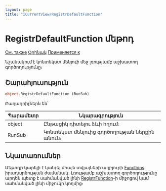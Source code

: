 ```yaml
---
layout: page
title: "ICurrentView/RegistrDefaultFunction"
---
```



# RegistrDefaultFunction մեթոդ

[См. также](../ICurrentView.md) [Օրինակ](../../Examples/E_ICurrentView_RegistrDefaultFunction.html) [Применяется к](../ICurrentView.md)

Նշանակում է կոնտեկստ մենյուի մեջ լռությամբ աշխատող գործողությունը։ 

## Շարահյուսություն

``` vb
object.RegistrDefaultFunction (RunSub)
```
Բաղադրիչներն են՝


| Պարամետր | Նկարագրություն |
|--|--|
| object | Ընթացիկ դիտելու ձևի հղում։  |
| RunSub  | Կոնտեկստ մենյուից գործողության ներքին անուն։ |


## Նկատառումներ

Մեթոդը կարելի է կանչել միայն տվյալների աղբյուրի  [Functions](../../ScriptProcs/FunctionsData.html)  իրադարձության ժամանակ։ Լռությամբ աշխատող գործողությունը արդեն պետք է սահմանված լինի [RegistrFunction](RegistrFunction.md)-ի միջոցով կամ սահմանված լինի միջուկի կողմից։
